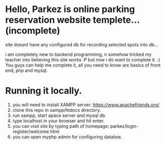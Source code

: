 # Hello, Parkez is online parking reservation website templete...(incomplete)

site doesnt have any configured db for recording selected spots into db...

i am completely new to backend programming, n somehow tricked my teacher into believing this site works :P
but now i do want to complete it. :)
You guys can help me complete it, all you need to know are basics of front end, php and mysql.


# Running it locally.
1. you will need to install XAMPP server: https://www.apachefriends.org/
2. clone this repo in xampp/htdocs directory.
3. run xampp, start apace server and mysql db.
4. type localhost in your browser and hit enter.
5. you can visit site by typing path of homepage: parkez/login-register/welcome.html
6. you can open myphp admin for configuring databse.

